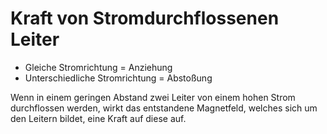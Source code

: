# Kraft von Stromdurchflossenen Leiter

- Gleiche Stromrichtung = Anziehung
- Unterschiedliche Stromrichtung = Abstoßung

Wenn in einem geringen Abstand zwei Leiter von einem hohen Strom durchflossen werden,
wirkt das entstandene Magnetfeld, welches sich um den Leitern bildet, eine Kraft auf diese auf.
